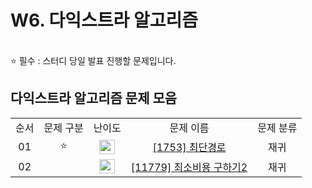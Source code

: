 # W6. 다익스트라 알고리즘

 <br/>
⭐ 필수 : 스터디 당일 발표 진행할 문제입니다.
 <br/>

## 다익스트라 알고리즘 문제 모음

<table>
<tbody>
<tr>
<td align="center">순서</td>
<td align="center">문제 구분</td>
<td align="center">난이도</td>
<td align="center">문제 이름</td>
<td align="center">문제 분류</td>

</tr>
<tr>
<td align="center">01</td>
<td align="center">⭐</td>
<td align="center"><img src="https://d2gd6pc034wcta.cloudfront.net/tier/12.svg" width="25px" height="23px" /></td>
<td align="center"><a href="https://www.acmicpc.net/problem/1753">[1753] 최단경로</a></td>
<td align="center">재귀</td>

</tr>
<tr>
<td align="center">02</td>
<td align="center"></td>
<td align="center"><img src="https://d2gd6pc034wcta.cloudfront.net/tier/13.svg" width="25px" height="23px" /></td>
<td align="center"><a href="https://www.acmicpc.net/problem/11779">[11779] 최소비용 구하기2 </a></td>
<td align="center">재귀</td>


</tr>

</tbody>
</table>
